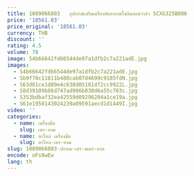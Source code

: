 ```yaml
---
title: 1089066803   อุปกรณ์เสริมเครื่องอัดอากาศโซลินอยด์วาล์ว SCXG325B006
price: '18561.03'
price_original: '18561.03'
currency: THB
discount: ''
rating: 4.5
volume: 78
image: S4b66642fd66544de97a1dfb2c7a221adE.jpg
images:
  - S4b66642fd66544de97a1dfb2c7a221adE.jpg
  - Sb9f70c11811b488cab07d4699c9185fdN.jpg
  - S63d81ce1d89e4c638d05181df2cc9922L.jpg
  - S8d39109b86d747ad906b838d6a55c703c.jpg
  - S353bdbaf32ea42559d09296204a1ce19a.jpg
  - S61e1950143024239a09591aecd1d1449I.jpg
video: ''
categories:
  - name: เครื่องมือ
    slug: เคร-องม
  - name: อะไหล่ เครื่องมือ
    slug: อะไหล-เคร-องม
slug: 1089066803-ปกรณ-เสร-มเคร-องอ
encode: oFs8wEw
lang: th
---
```

  